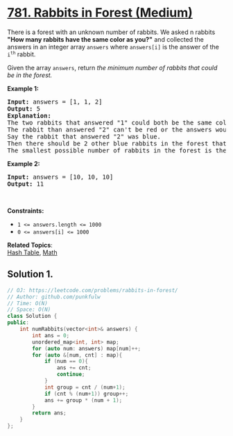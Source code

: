 # [781. Rabbits in Forest (Medium)](https://leetcode.com/problems/rabbits-in-forest/)

<p>There is a forest with an unknown number of rabbits.
  We asked n rabbits <b>"How many rabbits have the same color as you?"</b> and collected the answers in an integer array <code>answers</code> where <code>answers[i]</code> is the answer of the <code>i<sup>th</sup></code> rabbit.</p>

<p>Given the array <code>answers</code>, return <em>the minimum number of rabbits that could be in the forest.</em></p>

<p><strong>Example 1:</strong></p>
<pre>
<strong>Input:</strong> answers = [1, 1, 2]
<strong>Output:</strong> 5
<strong>Explanation:</strong>
The two rabbits that answered "1" could both be the same color, say red.
The rabbit than answered "2" can't be red or the answers would be inconsistent.
Say the rabbit that answered "2" was blue.
Then there should be 2 other blue rabbits in the forest that didn't answer into the array.
The smallest possible number of rabbits in the forest is therefore 5: 3 that answered plus 2 that didn't.
</pre>

<p><strong>Example 2:</strong></p>
<pre>
<strong>Input:</strong> answers = [10, 10, 10]
<strong>Output:</strong> 11
</pre>



<p>&nbsp;</p>
<p><strong>Constraints:</strong></p>

<ul>
  <li><code>1 &lt;= answers.length &lt;= 1000</code></li>
  <li><code>0 &lt;= answers[i] &lt;= 1000</code></li>
</ul>




**Related Topics**:  
[Hash Table](https://leetcode.com/tag/hash-table/), [Math](https://leetcode.com/tag/math/)

## Solution 1.

```cpp
// OJ: https://leetcode.com/problems/rabbits-in-forest/
// Author: github.com/punkfulw
// Time: O(N)
// Space: O(N)
class Solution {
public:
    int numRabbits(vector<int>& answers) {
        int ans = 0;
        unordered_map<int, int> map;
        for (auto num: answers) map[num]++;
        for (auto &[num, cnt] : map){
            if (num == 0){
                ans += cnt;
                continue;
            }
            int group = cnt / (num+1);
            if (cnt % (num+1)) group++;
            ans += group * (num + 1);
        }
        return ans;
    }
};
```
